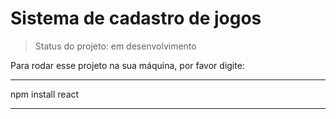 <h1>Sistema de cadastro de jogos</h1>

>Status do projeto: em desenvolvimento

Para rodar esse projeto na sua máquina, por favor digite:
***
npm install react
***
